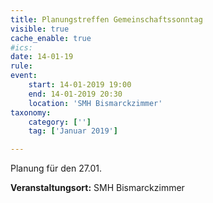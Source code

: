```yaml
---
title: Planungstreffen Gemeinschaftssonntag
visible: true
cache_enable: true
#ics: 
date: 14-01-19
rule: 
event:
	start: 14-01-2019 19:00
	end: 14-01-2019 20:30
	location: 'SMH Bismarckzimmer'
taxonomy:
	category: ['']
	tag: ['Januar 2019']

---
```

Planung für den 27.01.


**Veranstaltungsort:** SMH Bismarckzimmer

